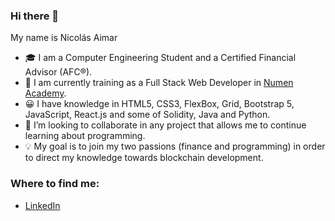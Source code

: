 ### Hi there 👋

My name is Nicolás Aimar

<!--
**mnaimar-dev/mnaimar-dev** is a ✨ _special_ ✨ repository because its `README.md` (this file) appears on your GitHub profile. -->


- 🎓 I am a Computer Engineering Student and a Certified Financial Advisor (AFC®).
- 🌱 I am currently training as a Full Stack Web Developer in [Numen Academy](https://ar.academianumen.com/desarrollo-web-full-stack/).
- 😀 I have knowledge in HTML5, CSS3, FlexBox, Grid, Bootstrap 5, JavaScript, React.js and some of Solidity, Java and Python.
- 👯 I’m looking to collaborate in any project that allows me to continue learning about programming. 
- 💡 My goal is to join my two passions (finance and programming) in order to direct my knowledge towards blockchain development.

### Where to find me: 
- [LinkedIn](https://www.linkedin.com/in/nicol%C3%A1s-aimar-88b147183/)

      


<!--
- 🤔 I’m looking for help with ...
- 💬 Ask me about ...

- 😄 Pronouns: ...
- ⚡ Fun fact: ...
-->
